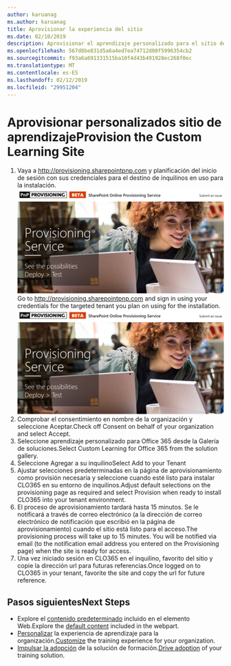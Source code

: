 ```yaml
---
author: karuanag
ms.author: karuanag
title: Aprovisionar la experiencia del sitio
ms.date: 02/10/2019
description: Aprovisionar el aprendizaje personalizado para el sitio de Office 365
ms.openlocfilehash: 567d8be831d5a6a4ed7ea74712d00f5996354cb2
ms.sourcegitcommit: f93a6a691331515ba10f4d43b491928ec268f0ec
ms.translationtype: MT
ms.contentlocale: es-ES
ms.lasthandoff: 02/12/2019
ms.locfileid: "29951204"
---
```

# <a name="provision-the-custom-learning-site"></a><span data-ttu-id="d4741-103">Aprovisionar personalizados sitio de aprendizaje</span><span class="sxs-lookup"><span data-stu-id="d4741-103">Provision the Custom Learning Site</span></span>

1. <span data-ttu-id="d4741-p101">Vaya a http://provisioning.sharepointpnp.com y planificación del inicio de sesión con sus credenciales para el destino de inquilinos en uso para la instalación. ![pnphome.png](media/pnphome.png)</span><span class="sxs-lookup"><span data-stu-id="d4741-p101">Go to http://provisioning.sharepointpnp.com and sign in using your credentials for the targeted tenant you plan on using for the installation. ![pnphome.png](media/pnphome.png)</span></span>
1. <span data-ttu-id="d4741-106">Comprobar el consentimiento en nombre de la organización y seleccione Aceptar.</span><span class="sxs-lookup"><span data-stu-id="d4741-106">Check off Consent on behalf of your organization and select Accept.</span></span>
1. <span data-ttu-id="d4741-107">Seleccione aprendizaje personalizado para Office 365 desde la Galería de soluciones.</span><span class="sxs-lookup"><span data-stu-id="d4741-107">Select Custom Learning for Office 365 from the solution gallery.</span></span> 
1. <span data-ttu-id="d4741-108">Seleccione Agregar a su inquilino</span><span class="sxs-lookup"><span data-stu-id="d4741-108">Select Add to your Tenant</span></span> 
1. <span data-ttu-id="d4741-109">Ajustar selecciones predeterminadas en la página de aprovisionamiento como provisión necesaria y seleccione cuando esté listo para instalar CLO365 en su entorno de inquilinos.</span><span class="sxs-lookup"><span data-stu-id="d4741-109">Adjust default selections on the provisioning page as required and select Provision when ready to install CLO365 into your tenant environment.</span></span>  
1. <span data-ttu-id="d4741-p102">El proceso de aprovisionamiento tardará hasta 15 minutos. Se le notificará a través de correo electrónico (a la dirección de correo electrónico de notificación que escribió en la página de aprovisionamiento) cuando el sitio está listo para el acceso.</span><span class="sxs-lookup"><span data-stu-id="d4741-p102">The provisioning process will take up to 15 minutes. You will be notified via email (to the notification email address you entered on the Provisioning page) when the site is ready for access.</span></span> 
1. <span data-ttu-id="d4741-112">Una vez iniciado sesión en CLO365 en el inquilino, favorito del sitio y copie la dirección url para futuras referencias.</span><span class="sxs-lookup"><span data-stu-id="d4741-112">Once logged on to CLO365 in your tenant, favorite the site and copy the url for future reference.</span></span>  


## <a name="next-steps"></a><span data-ttu-id="d4741-113">Pasos siguientes</span><span class="sxs-lookup"><span data-stu-id="d4741-113">Next Steps</span></span>
- <span data-ttu-id="d4741-114">Explore el [contenido predeterminado](sitecontent.md) incluido en el elemento Web.</span><span class="sxs-lookup"><span data-stu-id="d4741-114">Explore the [default content](sitecontent.md) included in the webpart.</span></span>
- <span data-ttu-id="d4741-115">[Personalizar](customization.md) la experiencia de aprendizaje para la organización.</span><span class="sxs-lookup"><span data-stu-id="d4741-115">[Customize](customization.md) the training experience for your organization.</span></span>
- <span data-ttu-id="d4741-116">[Impulsar la adopción](driveadoption.md) de la solución de formación.</span><span class="sxs-lookup"><span data-stu-id="d4741-116">[Drive adoption](driveadoption.md) of your training solution.</span></span>

